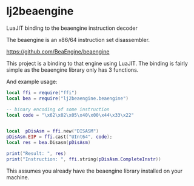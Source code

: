 # lj2beaengine
LuaJIT binding to the beaengine instruction decoder

The beaengine is an x86/64 instruction set disassembler.

https://github.com/BeaEngine/beaengine

This project is a binding to that engine using LuaJIT.  The 
binding is fairly simple as the beaengine library only has 3 functions.

And example usage:

```lua
local ffi = require("ffi")
local bea = require("lj2beaengine.beaengine")

-- binary encoding of some instruction
local code = "\x62\x02\x05\x40\x00\x44\x33\x22"


local  pDisAsm = ffi.new("DISASM")
pDisAsm.EIP = ffi.cast("UInt64", code);
local res = bea.Disasm(pDisAsm)

print("Result: ", res)
print("Instruction: ", ffi.string(pDisAsm.CompleteInstr))
```

This assumes you already have the beaengine library installed on your machine.
